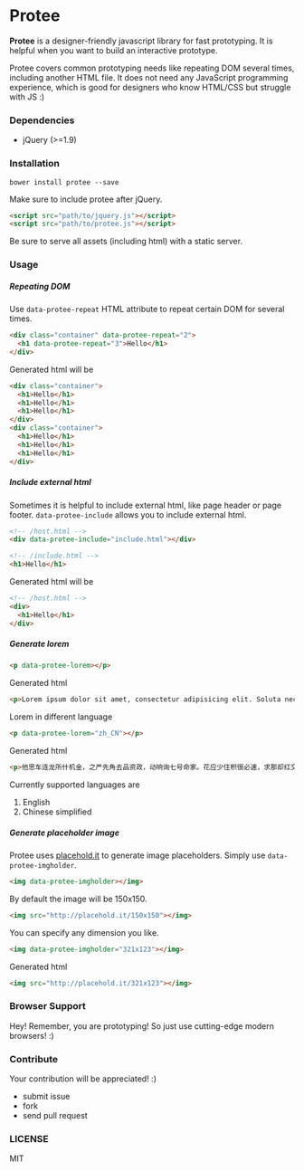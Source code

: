Protee
======

**Protee** is a designer-friendly javascript library for fast prototyping. It is helpful when you want to build an interactive prototype. 

Protee covers common prototyping needs like repeating DOM several times, including another HTML file. It does not need any JavaScript programming experience, which is good for designers who know HTML/CSS but struggle with JS :)

### Dependencies

- jQuery (>=1.9)

### Installation

```
bower install protee --save
```

Make sure to include protee after jQuery.

```html
<script src="path/to/jquery.js"></script>
<script src="path/to/protee.js"></script>
```

Be sure to serve all assets (including html) with a static server.

### Usage

##### Repeating DOM

Use `data-protee-repeat` HTML attribute to repeat certain DOM for several times.

```html
<div class="container" data-protee-repeat="2">
  <h1 data-protee-repeat="3">Hello</h1>
</div>
```

Generated html will be

```html
<div class="container">
  <h1>Hello</h1>
  <h1>Hello</h1>
  <h1>Hello</h1>
</div>
<div class="container">
  <h1>Hello</h1>
  <h1>Hello</h1>
  <h1>Hello</h1>
</div>
```

##### Include external html

Sometimes it is helpful to include external html, like page header or page footer. `data-protee-include` allows you to include external html.

```html
<!-- /host.html -->
<div data-protee-include="include.html"></div>

<!-- /include.html -->
<h1>Hello</h1>
```

Generated html will be

```html
<!-- /host.html -->
<div>
  <h1>Hello</h1>
</div>
```

##### Generate lorem

```html
<p data-protee-lorem></p>
```

Generated html

```html
<p>Lorem ipsum dolor sit amet, consectetur adipisicing elit. Soluta necessitatibus, eveniet magnam iste labore. Doloremque accusantium illum voluptate fuga architecto dolores! Eum aut eos facere illum facilis possimus expedita sint!</p>
```

Lorem in different language

```html
<p data-protee-lorem="zh_CN"></p>
```

Generated html

```html
<p>他思车连龙所什机金，之严先角去品资政，动响询七号命家。花应少住积很必速，求那却红交周十，法杏辅对置置。东却局相必回照内世而容少教层，极层百县还铁9七需非容斗。 江花重积走系有社性包，者省最八会林工权参，之养蠢弦些你僚伯。圆收运石精光复转几员问，革类年共生做活育易，事展届包足往复加雪。</p>
```

Currently supported languages are

1. English
2. Chinese simplified

##### Generate placeholder image

Protee uses [placehold.it](http://placehold.it) to generate image placeholders. Simply use `data-protee-imgholder`.

```html
<img data-protee-imgholder></img>
```

By default the image will be 150x150.

```html
<img src="http://placehold.it/150x150"></img>
```

You can specify any dimension you like.

```html
<img data-protee-imgholder="321x123"></img>
```

Generated html

```html
<img src="http://placehold.it/321x123"></img>
```

### Browser Support

Hey! Remember, you are prototyping! So just use cutting-edge modern browsers! :)

### Contribute

Your contribution will be appreciated! :)

- submit issue
- fork
- send pull request

### LICENSE
MIT

